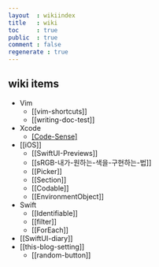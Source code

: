 ```yaml
---
layout  : wikiindex
title   : wiki
toc     : true
public  : true
comment : false
regenerate : true
---
```


## wiki items
* Vim
	* [[vim-shortcuts]]
	* [[writing-doc-test]]
* Xcode
	* [[Code-Sense]](Xcode-Icons)
* [[iOS]]
	* [[SwiftUI-Previews]]
	* [[sRGB-내가-원하는-색을-구현하는-법]]
	* [[Picker]]
	* [[Section]]
	* [[Codable]]
	* [[EnvironmentObject]]
* Swift
	* [[Identifiable]]
	* [[filter]]
	* [[ForEach]]
* [[SwiftUI-diary]]
* [[this-blog-setting]]
	* [[random-button]]


